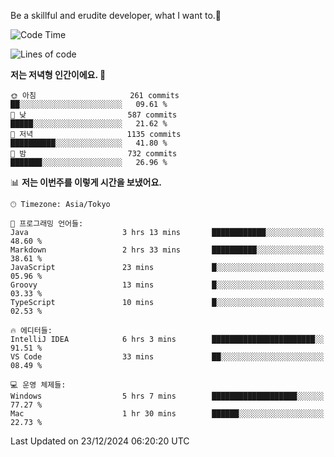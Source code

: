 Be a skillful and erudite developer, what I want to.👶

<!--START_SECTION:waka-->
![Code Time](http://img.shields.io/badge/Code%20Time-1%2C482%20hrs%206%20mins-blue)

![Lines of code](https://img.shields.io/badge/%EC%A0%80%EB%8A%94%20%EC%97%AC%ED%83%9C%EA%B9%8C%EC%A7%80%20-918.3%20thousand%20%EC%A4%84%EC%9D%98%20%EC%BD%94%EB%93%9C%EB%A5%BC%20%EC%9E%91%EC%84%B1%ED%96%88%EC%96%B4%EC%9A%94.-blue)

**저는 저녁형 인간이에요. 🦉** 

```text
🌞 아침                     261 commits         ██░░░░░░░░░░░░░░░░░░░░░░░   09.61 % 
🌆 낮　                     587 commits         █████░░░░░░░░░░░░░░░░░░░░   21.62 % 
🌃 저녁                     1135 commits        ██████████░░░░░░░░░░░░░░░   41.80 % 
🌙 밤　                     732 commits         ███████░░░░░░░░░░░░░░░░░░   26.96 % 
```


📊 **저는 이번주를 이렇게 시간을 보냈어요.** 

```text
🕑︎ Timezone: Asia/Tokyo

💬 프로그래밍 언어들: 
Java                     3 hrs 13 mins       ████████████░░░░░░░░░░░░░   48.60 % 
Markdown                 2 hrs 33 mins       ██████████░░░░░░░░░░░░░░░   38.61 % 
JavaScript               23 mins             █░░░░░░░░░░░░░░░░░░░░░░░░   05.96 % 
Groovy                   13 mins             █░░░░░░░░░░░░░░░░░░░░░░░░   03.33 % 
TypeScript               10 mins             █░░░░░░░░░░░░░░░░░░░░░░░░   02.53 % 

🔥 에디터들: 
IntelliJ IDEA            6 hrs 3 mins        ███████████████████████░░   91.51 % 
VS Code                  33 mins             ██░░░░░░░░░░░░░░░░░░░░░░░   08.49 % 

💻 운영 체제들: 
Windows                  5 hrs 7 mins        ███████████████████░░░░░░   77.27 % 
Mac                      1 hr 30 mins        ██████░░░░░░░░░░░░░░░░░░░   22.73 % 
```


 Last Updated on 23/12/2024 06:20:20 UTC
<!--END_SECTION:waka-->
